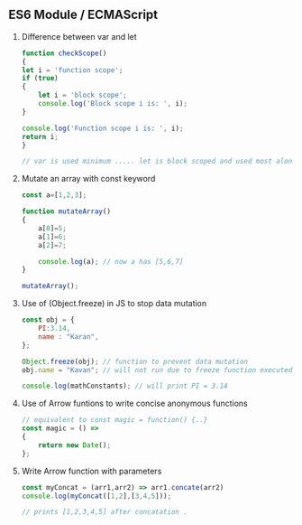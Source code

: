 ## ES6 Module / ECMAScript

1. Difference between var and let

    ```js
    function checkScope() 
    {
    let i = 'function scope';
    if (true) 
    {
        let i = 'block scope';
        console.log('Block scope i is: ', i);
    }

    console.log('Function scope i is: ', i);
    return i;
    }

    // var is used minimum ..... let is block scoped and used most along const keyword
    ```

2. Mutate an array with const keyword

    ```js
    const a=[1,2,3];

    function mutateArray()
    {
        a[0]=5;
        a[1]=6;
        a[2]=7;

        console.log(a); // now a has [5,6,7]
    }

    mutateArray();
    ```

3. Use of (Object.freeze) in JS to stop data mutation

    ```js
    const obj = {
        PI:3.14,
        name : "Karan",
    };

    Object.freeze(obj); // function to prevent data mutation
    obj.name = "Kavan"; // will not run due to freeze function executed above

    console.log(mathConstants); // will print PI = 3.14
    ```

4. Use of Arrow funtions to write concise anonymous functions

    ```js
    // equivalent to const magic = function() {..}
    const magic = () => 
    {
        return new Date();
    };
    ```

5. Write Arrow function with parameters 

    ```js
    const myConcat = (arr1,arr2) => arr1.concate(arr2)
    console.log(myConcat([1,2],[3,4,5]));

    // prints [1,2,3,4,5] after concatation .
    ```